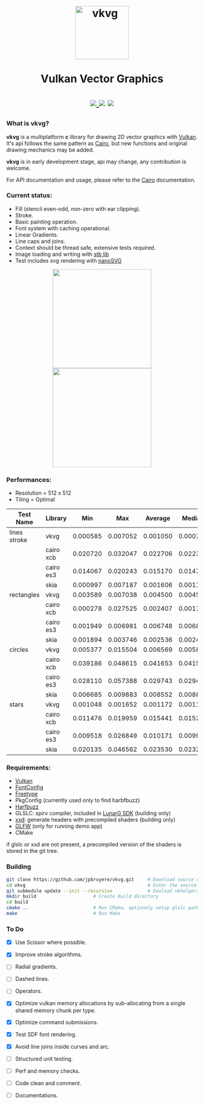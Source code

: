 <h1 align="center">
  <br>
  <a href="https://github.com/jpbruyere/vkvg/blob/master/vkvg.svg">
	<img src="https://github.com/jpbruyere/vkvg/blob/master/vkvg.svg?sanitize=true" alt="vkvg" width="140">
  </a>
  <br>
	<br>
  Vulkan Vector Graphics
  <br>
<p align="center">
  <a href="https://travis-ci.org/jpbruyere/vkvg">
	<img src="https://travis-ci.org/jpbruyere/vkvg.svg?branch=master">
  </a>
  <img src="https://img.shields.io/github/license/jpbruyere/vkvg.svg?style=flat-square">
  <a href="https://www.paypal.me/GrandTetraSoftware">
	<img src="https://img.shields.io/badge/Donate-PayPal-blue.svg?style=flat-square">
  </a>
</p>
</h1>

### What is vkvg?
**vkvg** is a multiplatform **c** library for drawing 2D vector graphics with [Vulkan](https://www.khronos.org/vulkan/). It's api follows the same pattern as [Cairo](https://www.cairographics.org/), but new functions and original drawing mechanics may be added.

**vkvg** is in early development stage, api may change, any contribution is welcome.

For API documentation and usage, please refer to the [Cairo](https://www.cairographics.org/) documentation.

### Current status:

- Fill (stencil even-odd, non-zero with ear clipping).
- Stroke.
- Basic painting operation.
- Font system with caching operational.
- Linear Gradients.
- Line caps and joins.
- Context should be thread safe, extensive tests required.
- Image loading and writing with [stb lib](https://github.com/nothings/stb)
- Test includes svg rendering with [nanoSVG](https://github.com/memononen/nanosvg)

<p align="center">
  <a href="https://github.com/jpbruyere/vkvg/blob/master/vkvg-tiger.png">
	<kbd><img src="https://github.com/jpbruyere/vkvg/blob/master/vkvg-tiger.png" height="260"></kbd>
  </a>
  <a href="https://github.com/jpbruyere/vkvg/blob/master/screenshot1.png">
	<kbd><img src="https://github.com/jpbruyere/vkvg/blob/master/screenshot1.png" height="260"></kbd>
  </a>
</p>

### Performances:

- Resolution  = 512 x 512
- Tiling = Optimal

| Test Name       |    Library      |   Min    |   Max    |  Average |  Median  | Std Deriv|
|-----------------|-----------------|----------|----------|----------|----------|----------|
| lines stroke    | vkvg            | 0.000585 | 0.007052 | 0.001050 | 0.000711 | 0.000924 |
|                 | cairo xcb       | 0.020720 | 0.032047 | 0.022706 | 0.022320 | 0.001714 |
|                 | cairo es3       | 0.014067 | 0.020243 | 0.015170 | 0.014799 | 0.001199 |
|                 | skia            | 0.000997 | 0.007187 | 0.001606 | 0.001172 | 0.000960 |
| rectangles      | vkvg            | 0.003589 | 0.007038 | 0.004500 | 0.004543 | 0.000421 |
|                 | cairo xcb       | 0.000278 | 0.027525 | 0.002407 | 0.001786 | 0.003300 |
|                 | cairo es3       | 0.001949 | 0.006981 | 0.006748 | 0.006822 | 0.000578 |
|                 | skia            | 0.001894 | 0.003746 | 0.002536 | 0.002437 | 0.000310 |
| circles         | vkvg            | 0.005377 | 0.015504 | 0.006569 | 0.005878 | 0.001892 |
|                 | cairo xcb       | 0.039186 | 0.048615 | 0.041653 | 0.041591 | 0.001257 |
|                 | cairo es3       | 0.028110 | 0.057388 | 0.029743 | 0.029433 | 0.002821 |
|                 | skia            | 0.006685 | 0.009883 | 0.008552 | 0.008832 | 0.000768 |
| stars           | vkvg            | 0.001048 | 0.001652 | 0.001172 | 0.001134 | 0.000118 |
|                 | cairo xcb       | 0.011476 | 0.019959 | 0.015441 | 0.015245 | 0.001388 |
|                 | cairo es3       | 0.009518 | 0.026849 | 0.010171 | 0.009951 | 0.001730 |
|                 | skia            | 0.020135 | 0.046562 | 0.023530 | 0.023253 | 0.002584 |

### Requirements:

- [Vulkan](https://www.khronos.org/vulkan/)
- [FontConfig](https://www.freedesktop.org/wiki/Software/fontconfig/)
- [Freetype](https://www.freetype.org/)
- PkgConfig (currently used only to find harbfbuzz)
- [Harfbuzz](https://www.freedesktop.org/wiki/Software/HarfBuzz/)
- GLSLC: spirv compiler, included in [LunarG SDK](https://www.lunarg.com/vulkan-sdk/) (building only)
- [xxd](https://linux.die.net/man/1/xxd): generate headers with precompiled shaders (building only)
- [GLFW](http://www.glfw.org/) (only for running demo app)
- CMake

if glslc or xxd are not present, a precompiled version of the shaders is stored in the git tree.

### Building

```bash
git clone https://github.com/jpbruyere/vkvg.git     # Download source code from github
cd vkvg                                             # Enter the source directory
git submodule update --init --recursive             # Dowload vkhelpers sources
mkdir build					    # Create build directory
cd build
cmake ..					    # Run CMake, optionaly setup glslc path
make						    # Run Make
```

### To Do

- [x] Use Scissor where possible.
- [x] Improve stroke algorithms.
- [ ] Radial gradients.
- [ ] Dashed lines.
- [ ] Operators.
- [x] Optimize vulkan memory allocations by sub-allocating from a single shared memory chunk per type.
- [x] Optimize command submissions.
- [x] Test SDF font rendering.
- [x] Avoid line joins inside curves and arc.
- [ ] Structured unit testing.
- [ ] Perf and memory checks.
- [ ] Code clean and comment.
- [ ] Documentations.



